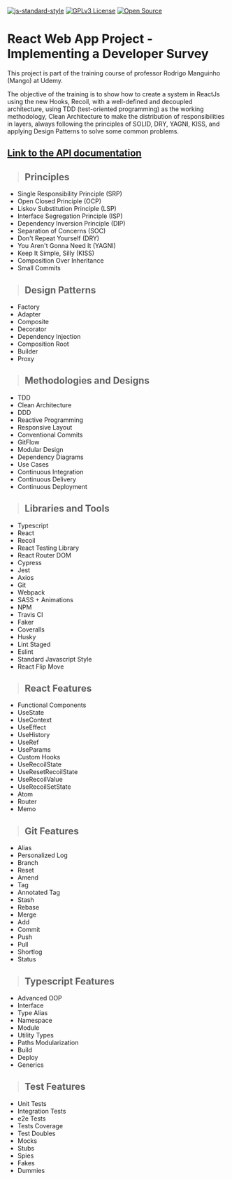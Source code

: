 [![js-standard-style](https://img.shields.io/badge/code%20style-standard-brightgreen.svg)](http://standardjs.com)
[![GPLv3 License](https://img.shields.io/badge/License-GPL%20v3-yellow.svg)](https://opensource.org/licenses/)
[![Open Source](https://badges.frapsoft.com/os/v1/open-source.svg?v=103)](https://opensource.org/)

# **React Web App Project - Implementing a Developer Survey**

This project is part of the training course of professor Rodrigo Manguinho (Mango) at Udemy.

The objective of the training is to show how to create a system in ReactJs using the new Hooks, Recoil, with a well-defined and decoupled architecture, using TDD (test-oriented programming) as the working methodology, Clean Architecture to make the distribution of responsibilities in layers, always following the principles of SOLID, DRY, YAGNI, KISS, and applying Design Patterns to solve some common problems.

## [**Link to the API documentation**](https://clean-node-api-project.herokuapp.com/api-docs)

> ## Principles

* Single Responsibility Principle (SRP)
* Open Closed Principle (OCP)
* Liskov Substitution Principle (LSP)
* Interface Segregation Principle (ISP)
* Dependency Inversion Principle (DIP)
* Separation of Concerns (SOC)
* Don't Repeat Yourself (DRY)
* You Aren't Gonna Need It (YAGNI)
* Keep It Simple, Silly (KISS)
* Composition Over Inheritance
* Small Commits

> ## Design Patterns

* Factory
* Adapter
* Composite
* Decorator
* Dependency Injection
* Composition Root
* Builder
* Proxy

> ## Methodologies and Designs

* TDD
* Clean Architecture
* DDD
* Reactive Programming
* Responsive Layout
* Conventional Commits
* GitFlow
* Modular Design
* Dependency Diagrams
* Use Cases
* Continuous Integration
* Continuous Delivery
* Continuous Deployment

> ## Libraries and Tools

* Typescript
* React
* Recoil
* React Testing Library
* React Router DOM
* Cypress
* Jest
* Axios
* Git
* Webpack
* SASS + Animations
* NPM
* Travis CI
* Faker
* Coveralls
* Husky
* Lint Staged
* Eslint
* Standard Javascript Style
* React Flip Move

> ## React Features

* Functional Components
* UseState
* UseContext
* UseEffect
* UseHistory
* UseRef
* UseParams
* Custom Hooks
* UseRecoilState
* UseResetRecoilState
* UseRecoilValue
* UseRecoilSetState
* Atom
* Router
* Memo

> ## Git Features

* Alias
* Personalized Log
* Branch
* Reset
* Amend
* Tag
* Annotated Tag
* Stash
* Rebase
* Merge
* Add
* Commit
* Push
* Pull
* Shortlog
* Status

> ## Typescript Features

* Advanced OOP
* Interface
* Type Alias
* Namespace
* Module
* Utility Types
* Paths Modularization
* Build
* Deploy
* Generics

> ## Test Features

* Unit Tests
* Integration Tests
* e2e Tests
* Tests Coverage
* Test Doubles
* Mocks
* Stubs
* Spies
* Fakes
* Dummies
